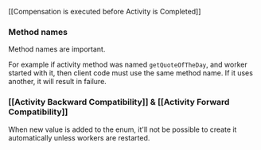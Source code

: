 
[[Compensation is executed before Activity is Completed]]

### Method names

Method names are important.

For example if activity method was named `getQuoteOfTheDay`, and worker started with it, then client code must use the same method name. If it uses another, it will result in failure.

### [[Activity Backward Compatibility]] & [[Activity Forward Compatibility]]

When new value is added to the enum, it'll not be possible to create it automatically unless workers are restarted.
